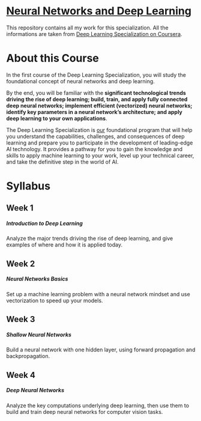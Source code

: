 # [Neural Networks and Deep Learning](https://www.coursera.org/learn/neural-networks-deep-learning)

This repository contains all my work for this specialization. All the informations are taken from [Deep Learning Specialization on Coursera](https://www.coursera.org/specializations/deep-learning).

# About this Course
In the first course of the Deep Learning Specialization, you will study the foundational concept of neural networks and deep learning. 

By the end, you will be familiar with the **significant technological trends driving the rise of deep learning; build, train, and apply fully connected deep neural networks; implement efficient (vectorized) neural networks; identify key parameters in a neural network’s architecture; and apply deep learning to your own applications**.

The Deep Learning Specialization is [our](https://www.coursera.org/deeplearning-ai) foundational program that will help you understand the capabilities, challenges, and consequences of deep learning and prepare you to participate in the development of leading-edge AI technology. It provides a pathway for you to gain the knowledge and skills to apply machine learning to your work, level up your technical career, and take the definitive step in the world of AI.

# Syllabus
   ## Week 1
   ##### Introduction to Deep Learning
   Analyze the major trends driving the rise of deep learning, and give examples of where and how it is applied today. 
   ## Week 2
   ##### Neural Networks Basics
   Set up a machine learning problem with a neural network mindset and use vectorization to speed up your models. 
   ## Week 3
   ##### Shallow Neural Networks
   Build a neural network with one hidden layer, using forward propagation and backpropagation.
   ## Week 4
   ##### Deep Neural Networks
   Analyze the key computations underlying deep learning, then use them to build and train deep neural networks for computer vision tasks.  
      
